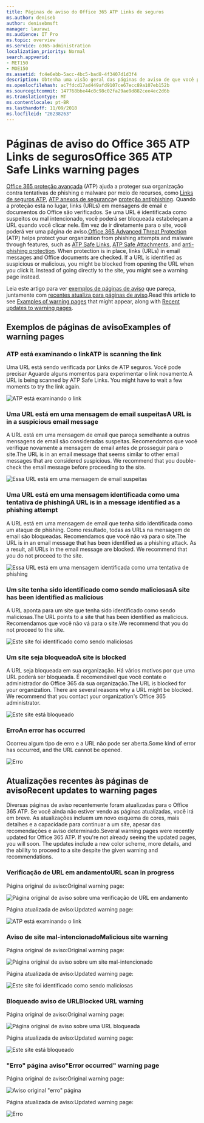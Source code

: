 ```yaml
---
title: Páginas de aviso do Office 365 ATP Links de seguros
ms.author: deniseb
author: denisebmsft
manager: laurawi
ms.audience: IT Pro
ms.topic: overview
ms.service: o365-administration
localization_priority: Normal
search.appverid:
- MET150
- MOE150
ms.assetid: fc4e6ebb-5acc-4bc5-bad8-4f3407d1d3f4
description: Obtenha uma visão geral das páginas de aviso de que você pode ver quando a proteção de ameaça avançadas do Office 365 estiver no trabalho.
ms.openlocfilehash: ac7fdcd17ad449afd9107ce67ecc89a107eb152b
ms.sourcegitcommit: 147768bbe44c8c98c02fa29ae9d882cee4ec2d6b
ms.translationtype: MT
ms.contentlocale: pt-BR
ms.lasthandoff: 11/09/2018
ms.locfileid: "26238263"
---
```

# <a name="office-365-atp-safe-links-warning-pages"></a><span data-ttu-id="b454d-103">Páginas de aviso do Office 365 ATP Links de seguros</span><span class="sxs-lookup"><span data-stu-id="b454d-103">Office 365 ATP Safe Links warning pages</span></span>

<span data-ttu-id="b454d-p101">[Office 365 proteção avançada](office-365-atp.md) (ATP) ajuda a proteger sua organização contra tentativas de phishing e malware por meio de recursos, como [Links de seguros ATP](atp-safe-links.md), [ATP anexos de segurança](atp-safe-attachments.md)e [proteção antiphishing](anti-phishing-protection.md). Quando a proteção está no lugar, links (URLs) em mensagens de email e documentos do Office são verificados. Se uma URL é identificada como suspeitos ou mal intencionado, você poderá ser bloqueada estabeleçam a URL quando você clicar nele. Em vez de ir diretamente para o site, você poderá ver uma página de aviso.</span><span class="sxs-lookup"><span data-stu-id="b454d-p101">[Office 365 Advanced Threat Protection](office-365-atp.md) (ATP) helps protect your organization from phishing attempts and malware through features, such as [ATP Safe Links](atp-safe-links.md), [ATP Safe Attachments](atp-safe-attachments.md), and [anti-phishing protection](anti-phishing-protection.md). When protection is in place, links (URLs) in email messages and Office documents are checked. If a URL is identified as suspicious or malicious, you might be blocked from opening the URL when you click it. Instead of going directly to the site, you might see a warning page instead.</span></span> 
  
<span data-ttu-id="b454d-108">Leia este artigo para ver [exemplos de páginas de aviso](atp-safe-links-warning-pages.md#examples) que pareça, juntamente com [recentes atualiza para páginas de aviso](atp-safe-links-warning-pages.md#updates).</span><span class="sxs-lookup"><span data-stu-id="b454d-108">Read this article to see [Examples of warning pages](atp-safe-links-warning-pages.md#examples) that might appear, along with [Recent updates to warning pages](atp-safe-links-warning-pages.md#updates).</span></span>
  
## <a name="examples-of-warning-pages"></a><span data-ttu-id="b454d-109">Exemplos de páginas de aviso</span><span class="sxs-lookup"><span data-stu-id="b454d-109">Examples of warning pages</span></span>

### <a name="atp-is-scanning-the-link"></a><span data-ttu-id="b454d-110">ATP está examinando o link</span><span class="sxs-lookup"><span data-stu-id="b454d-110">ATP is scanning the link</span></span>

<span data-ttu-id="b454d-p102">Uma URL está sendo verificada por Links de ATP seguros. Você pode precisar Aguarde alguns momentos para experimentar o link novamente.</span><span class="sxs-lookup"><span data-stu-id="b454d-p102">A URL is being scanned by ATP Safe Links. You might have to wait a few moments to try the link again.</span></span>

![ATP está examinando o link](media/ee8dd5ed-6b91-4248-b054-12b719e8d0ed.png)

### <a name="a-url-is-in-a-suspicious-email-message"></a><span data-ttu-id="b454d-114">Uma URL está em uma mensagem de email suspeitas</span><span class="sxs-lookup"><span data-stu-id="b454d-114">A URL is in a suspicious email message</span></span>

<span data-ttu-id="b454d-p103">A URL está em uma mensagem de email que pareça semelhante a outras mensagens de email são consideradas suspeitas. Recomendamos que você verifique novamente a mensagem de email antes de prosseguir para o site.</span><span class="sxs-lookup"><span data-stu-id="b454d-p103">The URL is in an email message that seems similar to other email messages that are considered suspicious. We recommend that you double-check the email message before proceeding to the site.</span></span>

![Essa URL está em uma mensagem de email suspeitas](media/33f57923-23e3-4b0f-838b-6ad589ba897b.png)

### <a name="a-url-is-in-a-message-identified-as-a-phishing-attempt"></a><span data-ttu-id="b454d-118">Uma URL está em uma mensagem identificada como uma tentativa de phishing</span><span class="sxs-lookup"><span data-stu-id="b454d-118">A URL is in a message identified as a phishing attempt</span></span>

<span data-ttu-id="b454d-p104">A URL está em uma mensagem de email que tenha sido identificada como um ataque de phishing. Como resultado, todas as URLs na mensagem de email são bloqueadas. Recomendamos que você não vá para o site.</span><span class="sxs-lookup"><span data-stu-id="b454d-p104">The URL is in an email message that has been identified as a phishing attack. As a result, all URLs in the email message are blocked. We recommend that you do not proceed to the site.</span></span>

![Essa URL está em uma mensagem identificada como uma tentativa de phishing](media/6e544a28-0604-4821-aba6-d5a57bb917e5.png)

### <a name="a-site-has-been-identified-as-malicious"></a><span data-ttu-id="b454d-123">Um site tenha sido identificado como sendo maliciosas</span><span class="sxs-lookup"><span data-stu-id="b454d-123">A site has been identified as malicious</span></span>

<span data-ttu-id="b454d-124">A URL aponta para um site que tenha sido identificado como sendo maliciosas.</span><span class="sxs-lookup"><span data-stu-id="b454d-124">The URL points to a site that has been identified as malicious.</span></span>  <br/> <span data-ttu-id="b454d-125">Recomendamos que você não vá para o site.</span><span class="sxs-lookup"><span data-stu-id="b454d-125">We recommend that you do not proceed to the site.</span></span>

![Este site foi identificado como sendo maliciosas](media/058883c8-23f0-4672-9c1c-66b084796177.png)

### <a name="a-site-is-blocked"></a><span data-ttu-id="b454d-127">Um site seja bloqueado</span><span class="sxs-lookup"><span data-stu-id="b454d-127">A site is blocked</span></span>

<span data-ttu-id="b454d-p105">A URL seja bloqueada em sua organização. Há vários motivos por que uma URL poderá ser bloqueada. É recomendável que você contate o administrador do Office 365 da sua organização.</span><span class="sxs-lookup"><span data-stu-id="b454d-p105">The URL is blocked for your organization. There are several reasons why a URL might be blocked. We recommend that you contact your organization's Office 365 administrator.</span></span>

![Este site está bloqueado](media/6b4bda2d-a1e6-419e-8b10-588e83c3af3f.png)

### <a name="an-error-has-occurred"></a><span data-ttu-id="b454d-132">Erro</span><span class="sxs-lookup"><span data-stu-id="b454d-132">An error has occurred</span></span>

<span data-ttu-id="b454d-133">Ocorreu algum tipo de erro e a URL não pode ser aberta.</span><span class="sxs-lookup"><span data-stu-id="b454d-133">Some kind of error has occurred, and the URL cannot be opened.</span></span>

![Erro](media/2f7465a4-1cf4-4c1c-b7d4-3c07e4b795b4.png)

## <a name="recent-updates-to-warning-pages"></a><span data-ttu-id="b454d-135">Atualizações recentes às páginas de aviso</span><span class="sxs-lookup"><span data-stu-id="b454d-135">Recent updates to warning pages</span></span>

<span data-ttu-id="b454d-p106">Diversas páginas de aviso recentemente foram atualizadas para o Office 365 ATP. Se você ainda não estiver vendo as páginas atualizadas, você irá em breve. As atualizações incluem um novo esquema de cores, mais detalhes e a capacidade para continuar a um site, apesar das recomendações e aviso determinado.</span><span class="sxs-lookup"><span data-stu-id="b454d-p106">Several warning pages were recently updated for Office 365 ATP. If you're not already seeing the updated pages, you will soon. The updates include a new color scheme, more details, and the ability to proceed to a site despite the given warning and recommendations.</span></span>

### <a name="url-scan-in-progress"></a><span data-ttu-id="b454d-139">Verificação de URL em andamento</span><span class="sxs-lookup"><span data-stu-id="b454d-139">URL scan in progress</span></span>

<span data-ttu-id="b454d-140">Página original de aviso:</span><span class="sxs-lookup"><span data-stu-id="b454d-140">Original warning page:</span></span>

![Página original de aviso sobre uma verificação de URL em andamento](media/04368763-763f-43d6-94a4-a48291d36893.png)

<span data-ttu-id="b454d-142">Página atualizada de aviso:</span><span class="sxs-lookup"><span data-stu-id="b454d-142">Updated warning page:</span></span>

![ATP está examinando o link](media/ee8dd5ed-6b91-4248-b054-12b719e8d0ed.png)

### <a name="malicious-site-warning"></a><span data-ttu-id="b454d-144">Aviso de site mal-intencionado</span><span class="sxs-lookup"><span data-stu-id="b454d-144">Malicious site warning</span></span>

<span data-ttu-id="b454d-145">Página original de aviso:</span><span class="sxs-lookup"><span data-stu-id="b454d-145">Original warning page:</span></span>

![Página original de aviso sobre um site mal-intencionado](media/b9efda09-6dd8-46ef-82cb-56e4d538b8f5.png)

<span data-ttu-id="b454d-147">Página atualizada de aviso:</span><span class="sxs-lookup"><span data-stu-id="b454d-147">Updated warning page:</span></span>

![Este site foi identificado como sendo maliciosas](media/058883c8-23f0-4672-9c1c-66b084796177.png)

### <a name="blocked-url-warning"></a><span data-ttu-id="b454d-149">Bloqueado aviso de URL</span><span class="sxs-lookup"><span data-stu-id="b454d-149">Blocked URL warning</span></span>

<span data-ttu-id="b454d-150">Página original de aviso:</span><span class="sxs-lookup"><span data-stu-id="b454d-150">Original warning page:</span></span>

![Página original de aviso sobre uma URL bloqueada](media/3d6ba028-30bf-45fc-958e-d3aad3defc83.png)

<span data-ttu-id="b454d-152">Página atualizada de aviso:</span><span class="sxs-lookup"><span data-stu-id="b454d-152">Updated warning page:</span></span>

![Este site está bloqueado](media/6b4bda2d-a1e6-419e-8b10-588e83c3af3f.png)

### <a name="error-occurred-warning-page"></a><span data-ttu-id="b454d-154">"Erro" página aviso</span><span class="sxs-lookup"><span data-stu-id="b454d-154">"Error occurred" warning page</span></span>

<span data-ttu-id="b454d-155">Página original de aviso:</span><span class="sxs-lookup"><span data-stu-id="b454d-155">Original warning page:</span></span>

![Aviso original "erro" página](media/9aaa4383-2f23-48be-bdaa-8efbcb2acc70.png)

<span data-ttu-id="b454d-157">Página atualizada de aviso:</span><span class="sxs-lookup"><span data-stu-id="b454d-157">Updated warning page:</span></span>

![Erro](media/2f7465a4-1cf4-4c1c-b7d4-3c07e4b795b4.png)
   
